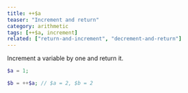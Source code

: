 ```yaml
---
title: ++$a
teaser: "Increment and return"
category: arithmetic
tags: [++$a, increment]
related: ["return-and-increment", "decrement-and-return"]
---
```


Increment a variable by one and return it.

```php
$a = 1;

$b = ++$a; // $a = 2, $b = 2
```
